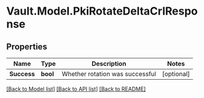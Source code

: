 # Vault.Model.PkiRotateDeltaCrlResponse

## Properties

Name | Type | Description | Notes
------------ | ------------- | ------------- | -------------
**Success** | **bool** | Whether rotation was successful | [optional] 

[[Back to Model list]](../README.md#documentation-for-models) [[Back to API list]](../README.md#documentation-for-api-endpoints) [[Back to README]](../README.md)

